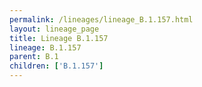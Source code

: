 ```yaml
---
permalink: /lineages/lineage_B.1.157.html
layout: lineage_page
title: Lineage B.1.157
lineage: B.1.157
parent: B.1
children: ['B.1.157']
---
```

